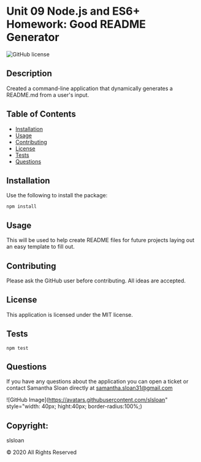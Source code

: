 # Unit 09 Node.js and ES6+ Homework: Good README Generator

  ![GitHub license](https://img.shields.io/badge/license-MIT-blue.svgslsloan)
  
  ## Description
  Created a command-line application that dynamically generates a README.md from a user's input.

  ## Table of Contents
  * [Installation](#installation)
  * [Usage](#usage)
  * [Contributing](#contributing)
  * [License](#license)
  * [Tests](#tests)
  * [Questions](#questions)

  ## Installation
  Use the following to install the package: 
  ```
  npm install
  ```
  
  ## Usage
  This will be used to help create README files for future projects laying out an easy template to fill out.

  ## Contributing
  Please ask the GitHub user before contributing. All ideas are accepted.

  ## License
  This application is licensed under the MIT license.
  
  ## Tests
  ```
  npm test
  ```

  ## Questions
  If you have any questions about the application you can open a ticket or contact Samantha Sloan directly at samantha.sloan31@gmail.com

  ![GitHub Image](https://avatars.githubusercontent.com/slsloan" style="width: 40px; hight:40px; border-radius:100%;)

  ## Copyright:

  slsloan

  © 2020 All Rights Reserved
  